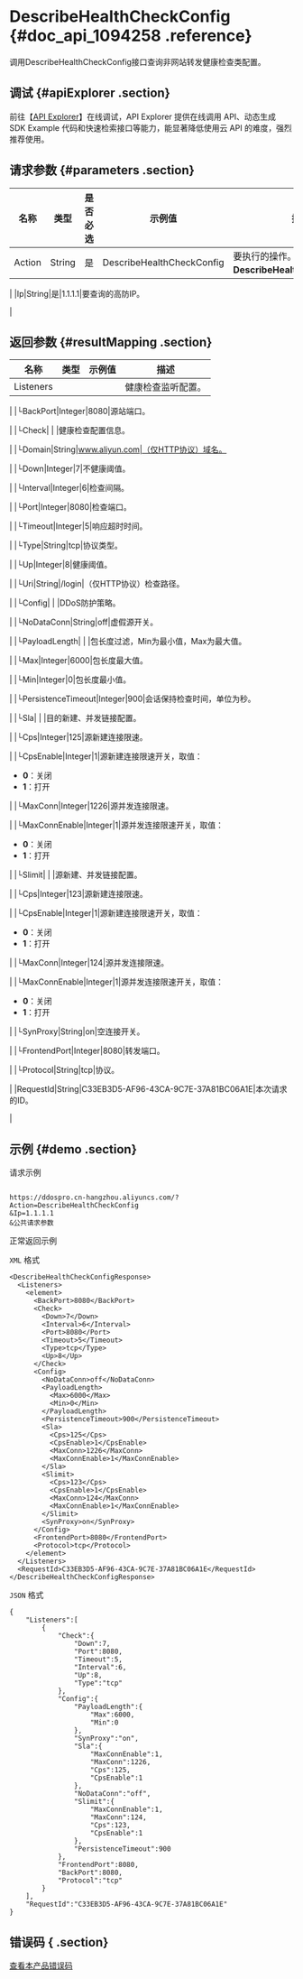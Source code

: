 # DescribeHealthCheckConfig {#doc_api_1094258 .reference}

调用DescribeHealthCheckConfig接口查询非网站转发健康检查类配置。

## 调试 {#apiExplorer .section}

前往【[API Explorer](https://api.aliyun.com/#product=DDoSPro&api=DescribeHealthCheckConfig)】在线调试，API Explorer 提供在线调用 API、动态生成 SDK Example 代码和快速检索接口等能力，能显著降低使用云 API 的难度，强烈推荐使用。

## 请求参数 {#parameters .section}

|名称|类型|是否必选|示例值|描述|
|--|--|----|---|--|
|Action|String|是|DescribeHealthCheckConfig|要执行的操作。取值：**DescribeHealthCheckConfig**。

 |
|Ip|String|是|1.1.1.1|要查询的高防IP。

 |

## 返回参数 {#resultMapping .section}

|名称|类型|示例值|描述|
|--|--|---|--|
|Listeners| | |健康检查监听配置。

 |
|└BackPort|Integer|8080|源站端口。

 |
|└Check| | |健康检查配置信息。

 |
|└Domain|String|www.aliyun.com|（仅HTTP协议）域名。

 |
|└Down|Integer|7|不健康阈值。

 |
|└Interval|Integer|6|检查间隔。

 |
|└Port|Integer|8080|检查端口。

 |
|└Timeout|Integer|5|响应超时时间。

 |
|└Type|String|tcp|协议类型。

 |
|└Up|Integer|8|健康阈值。

 |
|└Uri|String|/login|（仅HTTP协议）检查路径。

 |
|└Config| | |DDoS防护策略。

 |
|└NoDataConn|String|off|虚假源开关。

 |
|└PayloadLength| | |包长度过滤，Min为最小值，Max为最大值。

 |
|└Max|Integer|6000|包长度最大值。

 |
|└Min|Integer|0|包长度最小值。

 |
|└PersistenceTimeout|Integer|900|会话保持检查时间，单位为秒。

 |
|└Sla| | |目的新建、并发链接配置。

 |
|└Cps|Integer|125|源新建连接限速。

 |
|└CpsEnable|Integer|1|源新建连接限速开关，取值：

 -   **0**：关闭
-   **1**：打开

 |
|└MaxConn|Integer|1226|源并发连接限速。

 |
|└MaxConnEnable|Integer|1|源并发连接限速开关，取值：

 -   **0**：关闭
-   **1**：打开

 |
|└Slimit| | |源新建、并发链接配置。

 |
|└Cps|Integer|123|源新建连接限速。

 |
|└CpsEnable|Integer|1|源新建连接限速开关，取值：

 -   **0**：关闭
-   **1**：打开

 |
|└MaxConn|Integer|124|源并发连接限速。

 |
|└MaxConnEnable|Integer|1|源并发连接限速开关，取值：

 -   **0**：关闭
-   **1**：打开

 |
|└SynProxy|String|on|空连接开关。

 |
|└FrontendPort|Integer|8080|转发端口。

 |
|└Protocol|String|tcp|协议。

 |
|RequestId|String|C33EB3D5-AF96-43CA-9C7E-37A81BC06A1E|本次请求的ID。

 |

## 示例 {#demo .section}

请求示例

``` {#request_demo}

https://ddospro.cn-hangzhou.aliyuncs.com/?Action=DescribeHealthCheckConfig
&Ip=1.1.1.1
&公共请求参数

```

正常返回示例

`XML` 格式

``` {#xml_return_success_demo}
<DescribeHealthCheckConfigResponse>
  <Listeners>
    <element>
      <BackPort>8080</BackPort>
      <Check>
        <Down>7</Down>
        <Interval>6</Interval>
        <Port>8080</Port>
        <Timeout>5</Timeout>
        <Type>tcp</Type>
        <Up>8</Up>
      </Check>
      <Config>
        <NoDataConn>off</NoDataConn>
        <PayloadLength>
          <Max>6000</Max>
          <Min>0</Min>
        </PayloadLength>
        <PersistenceTimeout>900</PersistenceTimeout>
        <Sla>
          <Cps>125</Cps>
          <CpsEnable>1</CpsEnable>
          <MaxConn>1226</MaxConn>
          <MaxConnEnable>1</MaxConnEnable>
        </Sla>
        <Slimit>
          <Cps>123</Cps>
          <CpsEnable>1</CpsEnable>
          <MaxConn>124</MaxConn>
          <MaxConnEnable>1</MaxConnEnable>
        </Slimit>
        <SynProxy>on</SynProxy>
      </Config>
      <FrontendPort>8080</FrontendPort>
      <Protocol>tcp</Protocol>
    </element>
  </Listeners>
  <RequestId>C33EB3D5-AF96-43CA-9C7E-37A81BC06A1E</RequestId>
</DescribeHealthCheckConfigResponse>

```

`JSON` 格式

``` {#json_return_success_demo}
{
	"Listeners":[
		{
			"Check":{
				"Down":7,
				"Port":8080,
				"Timeout":5,
				"Interval":6,
				"Up":8,
				"Type":"tcp"
			},
			"Config":{
				"PayloadLength":{
					"Max":6000,
					"Min":0
				},
				"SynProxy":"on",
				"Sla":{
					"MaxConnEnable":1,
					"MaxConn":1226,
					"Cps":125,
					"CpsEnable":1
				},
				"NoDataConn":"off",
				"Slimit":{
					"MaxConnEnable":1,
					"MaxConn":124,
					"Cps":123,
					"CpsEnable":1
				},
				"PersistenceTimeout":900
			},
			"FrontendPort":8080,
			"BackPort":8080,
			"Protocol":"tcp"
		}
	],
	"RequestId":"C33EB3D5-AF96-43CA-9C7E-37A81BC06A1E"
}
```

## 错误码 { .section}

[查看本产品错误码](https://error-center.aliyun.com/status/product/DDoSPro)

